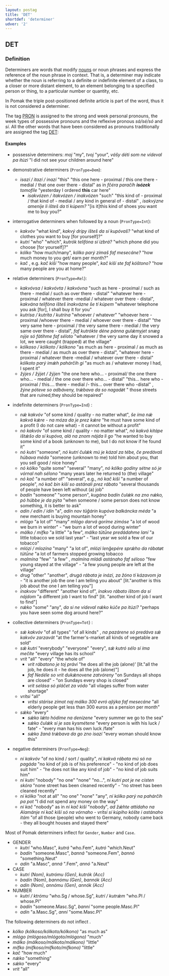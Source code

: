 ```yaml
---
layout: postag
title: 'DET'
shortdef: 'determiner'
udver: '2'
---
```


## DET

### Definition

Determiners are words that modify [nouns](NOUN.md) or noun phrases and express the reference of the noun phrase in context. That is, 
a determiner may indicate whether the noun is referring to a definite or indefinite element of a class, to a closer or more distant element, 
to an element belonging to a specified person or thing, to a particular number or quantity, etc.

In Pomak the triple post-positioned definite article is part of the word, thus it is not considered a determiner.

The tag [PRON]() is assigned to the strong and week personal pronouns, the week types of possessive pronouns and the reflexive pronous
 _sá/sé/só_ and _sí_. All the other words that have been considered as pronouns traditionally are assigned the tag [DET](DET.md):

#### Examples

- possessive determiners: _moj_ "my", _tvoj_ "your", _vášy déti som ne vídeval pa itúzi_ "I did not see your children around here" 
- demonstrative determiners (`PronType=Dem`):

    - _isazí / itazí / inazí_ "this" "this one here - proximal / this one there -medial / that one over there - distal" as in _fčéra paračíh <b>isózek</b> tomofíle_ "yesterday I ordered <b>this</b> car here"
	    - _isakvózen / itakvózen / inakvózen_ "such" "this kind of - proximal / that kind of - medial / any kind in general of - distal" , _isakvýzne ameníje li íšteš da tí kúpem?_ "[is it]this kind of shoes you want me to buy you?" 
- interrogative determiners  when followed by a noun (`PronType=Int`):
    - _kakvóv_ "what kind", _kakvý drípy íšteš da sí kupóvaš?_ "what kind of clothes you want to buy [for yourself]?" 
    - _kutrí_ "who" "which", _kutrók telifóna sí izbrá?_ "which phone did you choose [for yourself]?" 
    - _kólko_ "how much/many", _kólko parý zímaš faf mesecáne?_ "how much money to you get/ earn per month?" 
    - _kač_ , e.g. _kač kiší_ "how many people", _kač kiší ste faf kóštono?_ "how many people are you at home?" 
- relative determiners (`PronType=Rel`):
    - _kakvóvsa_ / _kakvóvta_ / _kakvóvna_ "such as here - proximal / such as there - medial / such as over there - distal" "whatever here - proximal / whatever there -medial / whatever over there - distal", _kakvána telifóna íšteš inakvázne še tí kúpem_  "whatever telephone you ask [for], I shall buy it for you" 
    - _kutrísa / kutríta / kutrína_ "whoever / whatever" "whoever here - proximal /whoever there - medial / whoever over there - distal" "the very same here - proximal / the very same there - medial / the very same over there - distal", _faf kutrókte déne pánna gulǽmyjet snæg nýje só fátihme faf séloto_ "whatever / the very same day it snowed a lot, we were caught (trapped) at the village" 
    - _kólkoso / kólkoto / kólkono_ "as much as here - proximal / as much as there - medial / as much as over there - distal", "whatever here - proximal / whatever there -medial / whatever over there - distal" _kólkoto parý imǽh pahárčih gi_ "as much as / whatever money  I had, I spent it" 
    - _žýjes / žýjet / žýjen_ "the one here who... - proximal/ the one there who... - medial / the one over there who... - distal" "this... here who  - proximal / this.... there  - medial /- this... over there who -distal" , _žýne póteve so adbáveny, trǽbava da so nagadǿt_ " those streets that are ruined,they should be repaired" 
 
- indefinite determiners (`PronType=Ind`) :
    - _nǽ kakvóv_ "of some kind / quality - no matter what", _še íma nǽ kakvá kǽre - na móza da je prez kǽre_ "he must have some kind of a profit (I do not care what) - it cannot be without a profit" 
    - _nó kakvóv_ "of some kind / quality - no matter what", _nó kakvá kitápe ištǽšo da sí kupóva, alá na znom nájda li go_ "he wanted to buy some kind of a book (unknown to me), but I do not know if he found it" 
    - _nó kutrí_ "someone", _nó kutrí čulǽk mú je kázal za tébe, če predávaš húbava méda_ "someone (unknown to me) told him about you, that you sell good / nice honey"  
    - _nó kólko_ "quite some" "several" "many", _nó kólko godíny sétne só je vórnal nah sélono_ "many years later he returned to (the) village" 
    - _nó kač_ "a number of"  "several", e.g., _nó kač kiší_ "a number of people", _nó kač bin kiší so astánali prez rábato_ "several thousands of people have been left without (a) job" 
    - _badín_ "someone" "some person", _kugána badín čulǽk na zno nǽko, pó húbbe je da pýta_ "when someone / some person does not know something, it is better to ask" 
    - _adín / edín / idín_ "a", _adín nov tüǧárin kupóva balkáncka méda_ "a new merchant is buying mountain honey" 
    - _mlógo_ "a lot of" "many" _mlógo darvá goríme zimóse_ "a lot of wood we burn in winter" - "we burn a lot of wood during winter" 
    - _málko / mífko_ "a little" "a few", _málko tütǘne predádahme laní_ "a little tobacco we sold last year" - "last year we sold a few of our tobacco" 
    - _mlózi / mlozína_ "many" "a lot of", _mlózi lenǧepére sprǽho da rábatøt tütǘne_ "a lot of farmers stopped growing tobacco
    - _malmína_ "few" "a few" , _malmína mládi astánaho faf séloso_ "few young stayed at the village" - "a few young people are left at the village" 
    - _drug_ "other" "another", _drugá rábata je inázi, za žóno tí kázavom ja_ - "it is another job the one I am telling you about" [lit."another is this job about the one I am telling you"] 
    - _ínakvov_ "different" "another kind of", _ínakvo rábato íštom da sí nájdom_ "a different job I want to find" [lit. "another kind of job I want to find"] 
    - _nǽko_ "some" "any", _da si ne vídeval nǽko kúče pa itúzi?_ "perhaps you have seen some dog around here?" 

- collective determiners (`PronType=Tot`) :
    - _sǽ kakvóv_ "of all types" "of all kinds" , _na pazárene só predáva sǽ kakvóv zarzavát_ "at the farmer's-market all kinds of vegetable are sold" 
    - _sǽ kutrí_ "everybody" "everyone" "every", _sǽ kutró sélo sí íma mečíte_ "every village has its school" 
    - _vrit_ "all" "every" "the whole of" 
        * _vrit rábatono je toj právi_ "he does all the job (alone)' [lit."all the job, he does it - he does all the job (alone)"]
        * _faf Nedéle so vrit dukǽnovene zatvóreny_ "on Sundays all shops are closed" - "on Sundays every shop is closed" 
        * _vrit selása só pláčet za vódo_ "all vilages suffer from water shortage" 
    - _vrítsi_ "all"
        * _vrítsi stárise zímot naj málko 300 evró ajlýka faf mesecáne_ "all elderly people get less than 300 euros as a pension per month" 
    - _sǽko_  "every" 
        * _sǽko lǽto hódime na denízene_ "every summer we go to the sea" 
        * _sǽko čulǽk sí je sas kysmétene_ "every person is with his luck / fate" - "every man has his own luck /fate" 
        * _sǽko žaná trǽbava da go zno isazí_ "every woman should know this"  

- negative determiners (`PronType=Neg`):
    - _ní kakvóv_ "of no kind / sort / quality", _ní kakvá rábata mú só na pagáda_ "no kind of job is of his preference" - "no kind of job does suit him" - "he does not like any kind of job" - "no kind of job suits him" 
    - _ní kutrí_ "nobody" "no one" "none" "no...", _ní kutrí pot je ne císten skóra_ "none street has been cleaned recently" - "no street has been cleaned recently" 
    - _ní kólko_ "not at all" "no one" "none" "any", _ní kólko parý na pahárčih pa pot_ "I did not spend any money on the way" 
    - _ní kač_ "nobody" as in _ní kač kiší_ "nobody", _ad žǽhte attídaho na Alamánje ní kač kiší só na vórnaho - vrítsi sí kúpiho kóšte i astánaho itám_ "of all  those (people) who went to Germany, nobody came back - they all bought houses and stayed there" 


Most of Pomak determiners inflect for <code>Gender</code>, <code>Number</code> and <code>Case</code>. 

* GENDER
    * _kutrí_ "who.Masc", _kutrá_ "who.Fem", _kutró_ "which.Neut"
    * _badín_ "someone.Masc", _banná_ "someone.Fem", _bannó_ "something.Neut"
    * _adín_ "a.Masc", _anná_ ".Fem", _annó_ "a.Neut"
* CASE
    * _kutrí (Nom)_, _kutrómu (Gen)_, _kutrók (Acc)_
    * _badín_ (Nom), _bannómu (Gen)_, _bannók (Acc)_
    * _adín (Nom)_, _annómu (Gen)_, _annók (Acc)_
* NUMBER
    * _kutrí / ktrómu_ "who.Sg / whose.Sg", _kutrí / kutrǽm_ "who.Pl / whose.Pl"
    * _badín_ "someone.Masc.Sg", _banní_ "some people.Masc.Pl"
    * _adín_ "a.Masc.Sg", _anní_ "some.Masc.Pl"

The following determiners do not inflect .
* _kólko (kólkoso/kólkoto/kólkono)_ "as much as"
* _mlógo (mlógoso/mlógoto/mlógono)_ "much"
* _málko (málkoso/málkoto/málkono)_ "little"
* _mífko (mífkoso/mífkoto/mífkono)_ "little"
* _kač_ "how much"
* _nǽko_ "something"
* _sǽko_ "every"
* _vrit_ "all"
<!-- Interlanguage links updated Po 11. listopadu 2024, 20:09:21 CET -->
